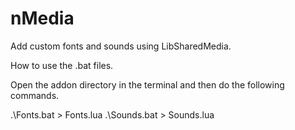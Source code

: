 # nMedia
Add custom fonts and sounds using LibSharedMedia.

How to use the .bat files.

Open the addon directory in the terminal and then do the following commands.

.\Fonts.bat > Fonts.lua
.\Sounds.bat > Sounds.lua